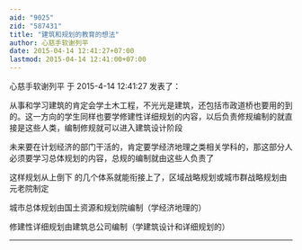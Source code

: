 ```yaml
---
aid: "9025"
zid: "587431"
title: "建筑和规划的教育的想法"
author: 心慈手软谢列平
date: 2015-04-14 12:41:27+07:00
lastmod: 2015-04-14 12:41:00+07:00
---
```


心慈手软谢列平 于 2015-4-14 12:41:27 发表了：

从事和学习建筑的肯定会学土木工程，不光光是建筑，还包括市政道桥也要用的到的。这一方向的学生同样也要学修建性详细规划的内容，以后负责修规编制的就直接是这些人类，编制修规就可以进入建筑设计阶段

未来要在计划经济的部门干活的，肯定要学经济地理之类相关学科的，那这部分人必须要学习总体规划的内容，总规的编制就由这些人负责了

这样规划从上倒下 的几个体系就能衔接上了，区域战略规划或城市群战略规划由元老院制定

城市总体规划由国土资源和规划院编制（学经济地理的）

修建性详细规划由建筑总公司编制（学建筑设计和详细规划的）

---
